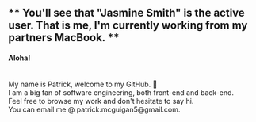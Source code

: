 <h2>** You'll see that  "Jasmine Smith"  is the active user.  That is me,  I'm currently working from my partners MacBook. **</h2>
<h4>Aloha!</h4> <br>
My name is Patrick, welcome to my GitHub. 🤙 <br>
I am a big fan of software engineering, both front-end and back-end. <br>
Feel free to browse my work and don't hesitate to say hi. <br>
You can email me @ patrick.mcguigan5@gmail.com.

<!---
pattshreds/pattshreds is a ✨ special ✨ repository because its `README.md` (this file) appears on your GitHub profile.
You can click the Preview link to take a look at your changes.
--->
